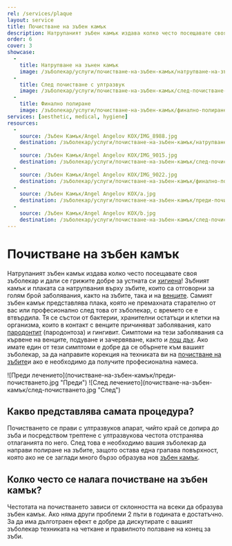 ```yaml
---
rel: /services/plaque
layout: service
title: Почистване на зъбен камък
description: Натрупаният зъбен камък издава колко често посещавате своя зъболекар! Зъбният камък и плаката са натрупвания върху зъбите и са отговорни за голям брой заболявания, както на зъбите, така и на венците. Самият зъбен камък представлява плака, която с времето се е втвърдила. Тя се състои от бактерии, хранителни остатъци и клетки на организма, които в контакт с венците причиняват заболявания, като пародонтит(пародонтоза) и гингивит. При редовно посещение на зъболекар зъбният камък ще бъде почистван, а проблемите на зъбите ви решени своевременно.
order: 6
cover: 3
showcase:
  - 
    title: Натрупване на зънен камък
    image: /зъболекар/услуги/почистване-на-зъбен-камък/натрупване-на-зънен-камък.jpg
  - 
    title: След почистване с ултразвук
    image: /зъболекар/услуги/почистване-на-зъбен-камък/след-почистване-с-ултразвук.jpg
  - 
    title: Финално полиране
    image: /зъболекар/услуги/почистване-на-зъбен-камък/финално-полиране.jpg
services: [aesthetic, medical, hygiene]
resources:
  -
    source: /Зъбен Камък/Angel Angelov KOX/IMG_8988.jpg
    destination: /зъболекар/услуги/почистване-на-зъбен-камък/натрупване-на-зънен-камък.jpg
  -
    source: /Зъбен Камък/Angel Angelov KOX/IMG_9015.jpg
    destination: /зъболекар/услуги/почистване-на-зъбен-камък/след-почистване-с-ултразвук.jpg
  -
    source: /Зъбен Камък/Angel Angelov KOX/IMG_9022.jpg
    destination: /зъболекар/услуги/почистване-на-зъбен-камък/финално-полиране.jpg
  -
    source: /Зъбен Камък/Angel Angelov KOX/a.jpg
    destination: /зъболекар/услуги/почистване-на-зъбен-камък/преди-почистването.jpg
  -
    source: /Зъбен Камък/Angel Angelov KOX/b.jpg
    destination: /зъболекар/услуги/почистване-на-зъбен-камък/след-почистването.jpg  
---
```


# Почистване на зъбен камък

Натрупаният зъбен камък издава колко често посещавате своя зъболекар и дали се грижите добре за устната си [хигиена](../../стоматология/грижа-за-зъбите.html "Цялостна грижа за зъбите")! Зъбният камък и плаката са натрупвания върху зъбите, които са отговорни за голям брой заболявания, както на зъбите, така и на [венците](../../зъболекар/услуги/лечение-на-венци.html "Лечение на венци"). Самият зъбен камък представлява плака, която не премахната старателно от вас или професионално след това от зъболекар, с времето се е втвърдила. Тя се състои от бактерии, хранителни остатъци и клетки на организма, които в контакт с венците причиняват заболявания, като [пародонтит](../../стоматология/как-да-се-справим-с-пародонтозата.html "Как да се справим с периодонтита (пародонтозата)") (пародонтоза) и гингивит. Симптоми на тези заболявания са кървене на венците, подуване и зачервяване, както и [лош дъх](../../стоматология/лош-дъх.html "Лечение на лош дъх"). Ако имате един от тези симптоми е добре да се обърнете към вашият зъболекар, за да направите корекция на техниката ви на [почистване на зъбите](../../стоматология/четка-за-зъби.html "Как да миете зъбите си")и ако е необходимо да получите професионална намеса.

<div class="before-after">
![Преди лечението](почистване-на-зъбен-камък/преди-почистването.jpg "Преди")
![След лечението](почистване-на-зъбен-камък/след-почистването.jpg "След")
</div>

## Какво представлява самата процедура? 

Почистването се прави с ултразвуков апарат, чийто край се допира до зъба и посредством трептене с ултразвукова честота отстранява отлаганията по него. След това е необходимо вашия зъболекар да направи полиране на зъбите, защото остава една грапава повърхност, която ако не се заглади много бързо образува нов [зъбен камък](../../стоматология/почистване-на-зъбен-камък.html "Почистване на зъбен камък"). 

## Колко често се налага почистване на зъбен камък?

Честотата на почистването зависи от склонността на всеки да образува зъбен камък. Ако няма други проблеми 2 пъти в годината е достатъчно. За да има дълготраен ефект е добре да дискутирате с вашият зъболекар техниката на четкане и правилното ползване на конец за зъби.
